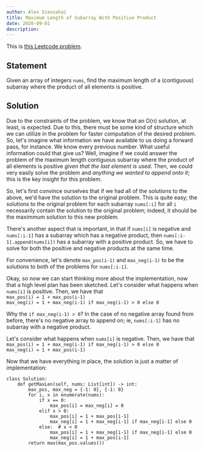```yaml
---
author: Alex Sieusahai
title: Maximum Length of Subarray With Positive Product
date: 2020-09-01
description:
---
```


This is [this Leetcode problem](https://leetcode.com/problems/maximum-length-of-subarray-with-positive-product/).

## Statement

Given an array of integers `nums`, find the maximum length of a (contiguous) subarray where the product of all elements is positive.

## Solution

Due to the constraints of the problem, we know that an O(n) solution, at least, is expected.
Due to this, there must be some kind of structure which we can utilize in the problem for faster computation of the desired problem. 
So, let's imagine what information we have available to us doing a forward pass, for instance.
We know every previous number.
What useful information could that give us?
Well, imagine if we could answer the problem of the maximum length contiguous subarray where the product of all elements is positive _given that the last element is used_.
Then, we could very easily solve the problem and _anything we wanted to append onto it_; this is the key insight for this problem.

So, let's first convince ourselves that if we had all of the solutions to the above, we'd have the solution to the original problem.
This is quite easy; the solutions to the original problem for each subarray `nums[:i]` for all `i` necessarily contain the solution to the original problem; indeed, it should be the maximmum solution to this new problem.

There's another aspect that is important, in that if `nums[i]` is negative and `nums[:i-1]` has a subarray which has a negative product, then `nums[:i-1].append(nums[i])` has a subarray with a positive product.
So, we have to solve for both the positive and negative products at the same time.

For convenience, let's denote `max_pos(i-1)` and `max_neg(i-1)` to be the solutions to both of the problems for `nums[:i-1]`.

Okay, so now we can start thinking more about the implementation, now that a high level plan has been sketched.
Let's consider what happens when `nums[i]` is positive.
Then, we have that  
`max_pos(i) = 1 + max_pos(i-1)`  
`max_neg(i) = 1 + max_neg(i-1) if max_neg(i-1) > 0 else 0`

Why the `if max_neg(i-1) > 0`? In the case of no negative array found from before, there's no negative array to append on; ie, `nums[:i-1]` has no subarray with a negative product.

Let's consider what happens when `nums[i]` is negative.
Then, we have that  
`max_pos(i) = 1 + max_neg(i-1) if max_neg(i-1) > 0 else 0`  
`max_neg(i) = 1 + max_pos(i-1)`

Now that we have everything in place, the solution is just a matter of implementation:

```python3
class Solution:
    def getMaxLen(self, nums: List[int]) -> int:
        max_pos, max_neg = {-1: 0}, {-1: 0}
        for i, x in enumerate(nums):
            if x == 0:
                max_pos[i] = max_neg[i] = 0
            elif x > 0:
                max_pos[i] = 1 + max_pos[i-1]
                max_neg[i] = 1 + max_neg[i-1] if max_neg[i-1] else 0
            else:  # x < 0
                max_pos[i] = 1 + max_neg[i-1] if max_neg[i-1] else 0
                max_neg[i] = 1 + max_pos[i-1]
        return max(max_pos.values())
```
